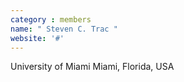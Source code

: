 ```yaml
---
category : members
name: " Steven C. Trac " 
website: '#'
---
```

University of Miami
Miami, Florida, USA

